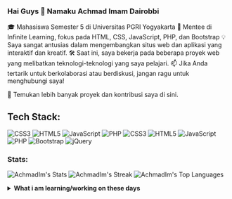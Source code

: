 ### Hai Guys 👋 Namaku Achmad Imam Dairobbi

🎓 Mahasiswa Semester 5 di Universitas PGRI Yogyakarta
🚀 Mentee di Infinite Learning, fokus pada HTML, CSS, JavaScript, PHP, dan Bootstrap
💡 Saya sangat antusias dalam mengembangkan situs web dan aplikasi yang interaktif dan kreatif.
🛠️ Saat ini, saya bekerja pada beberapa proyek web yang melibatkan teknologi-teknologi yang saya pelajari.
📫 Jika Anda tertarik untuk berkolaborasi atau berdiskusi, jangan ragu untuk menghubungi saya!

🔗 Temukan lebih banyak proyek dan kontribusi saya di sini.

## Tech Stack:
![CSS3](https://img.shields.io/badge/css3-%231572B6.svg?style=for-the-badge&logo=css3&logoColor=white) ![HTML5](https://img.shields.io/badge/html5-%23E34F26.svg?style=for-the-badge&logo=html5&logoColor=white)  ![JavaScript](https://img.shields.io/badge/javascript-%23323330.svg?style=for-the-badge&logo=javascript&logoColor=%23F7DF1E) ![PHP](https://img.shields.io/badge/php-%23777BB4.svg?style=for-the-badge&logo=php&logoColor=white)
![CSS3](https://img.shields.io/badge/css3-%231572B6.svg?style=for-the-badge&logo=css3&logoColor=white) ![HTML5](https://img.shields.io/badge/html5-%23E34F26.svg?style=for-the-badge&logo=html5&logoColor=white)  ![JavaScript](https://img.shields.io/badge/javascript-%23323330.svg?style=for-the-badge&logo=javascript&logoColor=%23F7DF1E) ![PHP](https://img.shields.io/badge/php-%23777BB4.svg?style=for-the-badge&logo=php&logoColor=white) ![Bootstrap](https://img.shields.io/badge/bootstrap-%238511FA.svg?style=for-the-badge&logo=bootstrap&logoColor=white) ![jQuery](https://img.shields.io/badge/jquery-%230769AD.svg?style=for-the-badge&logo=jquery&logoColor=white)

### Stats:

![AchmadIm's Stats](https://github-readme-stats.vercel.app/api?username=AchmadIm&theme=merko&show_icons=true&hide_border=true&count_private=true)
![AchmadIm's Streak](https://github-readme-streak-stats.herokuapp.com/?user=AchmadIm&theme=merko&hide_border=true)
![AchmadIm's Top Languages](https://github-readme-stats.vercel.app/api/top-langs/?username=AchmadIm&theme=merko&show_icons=true&hide_border=true&layout=compact)

<details>
 <summary><strong>What i am learning/working on these days</strong></summary>
    - 🔭 I’m currently working on ... </br>
    - 🌱 I’m currently learning SwiftUI and UIKit </br>
    - 👯 I’m looking to collaborate on ... </br>
    - 🤔 I’m looking for help with ... </br>
    - 🔭 I’m currently working on RPA </br>
    - 🌱 I’m currently learning Python,SwiftUI and UIKit </br>
    - 👯 I’m looking to collaborate on Automation Project, Mobile Apps. </br>
    - 🤔 I’m looking for help with master of programming. hehe </br>
    - 💬 Ask me about anything.</br>
    - 📫 How to reach me: <a href="mailto:goodfe@yahoo.com">Email me!</a>  </br>
    - 😄 Pronouns: He/Him </br>
    - ⚡ Fun fact: ... </br>
</details>

<!--
**AchmadIm/AchmadIm** is a ✨ _special_ ✨ repository because its `README.md` (this file) appears on your GitHub profile.

Here are some ideas to get you started:

- 🔭 I’m currently working on ...
- 🌱 I’m currently learning ...
- 👯 I’m looking to collaborate on ...
- 🤔 I’m looking for help with ...
- 💬 Ask me about ...
- 📫 How to reach me: ...
- 😄 Pronouns: ...
- ⚡ Fun fact: ...
-->
